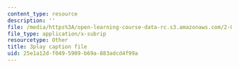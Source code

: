 ```yaml
---
content_type: resource
description: ''
file: /media/https%3A/open-learning-course-data-rc.s3.amazonaws.com/2-003sc-engineering-dynamics-fall-2011/25e1a12df0495909b69a883adcd4f99a_7kcWV6zlcRU.vtt
file_type: application/x-subrip
resourcetype: Other
title: 3play caption file
uid: 25e1a12d-f049-5909-b69a-883adcd4f99a
---
```

